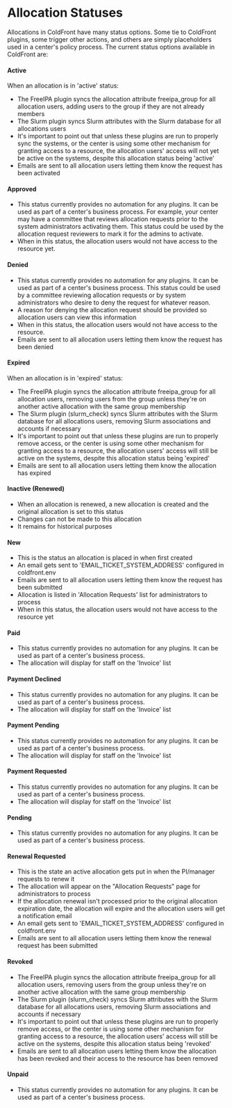 # Allocation Statuses

Allocations in ColdFront have many status options.  Some tie to ColdFront plugins, some trigger other actions, and others are simply placeholders used in a center's policy process.  The current status options available in ColdFront are:

#### Active  
When an allocation is in 'active' status:  

- The FreeIPA plugin syncs the allocation attribute freeipa_group for all allocation users, adding users to the group if they are not already members  
- The Slurm plugin syncs Slurm attributes with the Slurm database for all allocations users  
- It's important to point out that unless these plugins are run to properly sync the systems, or the center is using some other mechanism for granting access to a resource, the allocation users' access will not yet be active on the systems, despite this allocation status being 'active'  
- Emails are sent to all allocation users letting them know the request has been activated  

#### Approved  
- This status currently provides no automation for any plugins.  It can be used as part of a center's business process.  For example, your center may have a committee that reviews allocation requests prior to the system administrators activating them.  This status could be used by the allocation request reviewers to mark it for the admins to activate.  
- When in this status, the allocation users would not have access to the resource yet.  

#### Denied  
- This status currently provides no automation for any plugins.  It can be used as part of a center's business process.  This status could be used by a committee reviewing allocation requests or by system administrators who desire to deny the request for whatever reason.  
- A reason for denying the allocation request should be provided so allocation users can view this information  
- When in this status, the allocation users would not have access to the resource.  
- Emails are sent to all allocation users letting them know the request has been denied  

#### Expired  
When an allocation is in 'expired' status:  

- The FreeIPA plugin syncs the allocation attribute freeipa_group for all allocation users, removing users from the group unless they're on another active allocation with the same group membership  
- The Slurm plugin (slurm_check) syncs Slurm attributes with the Slurm database for all allocations users, removing Slurm associations and accounts if necessary
- It's important to point out that unless these plugins are run to properly remove access, or the center is using some other mechanism for granting access to a resource, the allocation users' access will still be active on the systems, despite this allocation status being 'expired'  
- Emails are sent to all allocation users letting them know the allocation has expired   


#### Inactive (Renewed)  
- When an allocation is renewed, a new allocation is created and the original allocation is set to this status  
- Changes can not be made to this allocation  
- It remains for historical purposes  


#### New  
- This is the status an allocation is placed in when first created   
- An email gets sent to 'EMAIL_TICKET_SYSTEM_ADDRESS' configured in coldfront.env  
- Emails are sent to all allocation users letting them know the request has been submitted  
- Allocation is listed in 'Allocation Requests' list for administrators to process  
- When in this status, the allocation users would not have access to the resource yet   

#### Paid  
- This status currently provides no automation for any plugins.  It can be used as part of a center's business process.
- The allocation will display for staff on the 'Invoice' list  

#### Payment Declined  
- This status currently provides no automation for any plugins.  It can be used as part of a center's business process.
- The allocation will display for staff on the 'Invoice' list  

#### Payment Pending  
- This status currently provides no automation for any plugins.  It can be used as part of a center's business process.  
- The allocation will display for staff on the 'Invoice' list  

#### Payment Requested  
- This status currently provides no automation for any plugins.  It can be used as part of a center's business process.  
- The allocation will display for staff on the 'Invoice' list  

#### Pending  
 - This status currently provides no automation for any plugins.  It can be used as part of a center's business process.  

#### Renewal Requested  
- This is the state an active allocation gets put in when the PI/manager requests to renew it  
- The allocation will appear on the "Allocation Requests" page for administrators to process  
- If the allocation renewal isn't processed prior to the original allocation expiration date, the allocation will expire and the allocation users will get a notification email  
- An email gets sent to 'EMAIL_TICKET_SYSTEM_ADDRESS' configured in coldfront.env  
- Emails are sent to all allocation users letting them know the renewal request has been submitted  

#### Revoked  
- The FreeIPA plugin syncs the allocation attribute freeipa_group for all allocation users, removing users from the group unless they're on another active allocation with the same group membership  
- The Slurm plugin (slurm_check) syncs Slurm attributes with the Slurm database for all allocations users, removing Slurm associations and accounts if necessary
- It's important to point out that unless these plugins are run to properly remove access, or the center is using some other mechanism for granting access to a resource, the allocation users' access will still be active on the systems, despite this allocation status being 'revoked'  
- Emails are sent to all allocation users letting them know the allocation has been revoked and their access to the resource has been removed    

#### Unpaid  
- This status currently provides no automation for any plugins.  It can be used as part of a center's business process.
